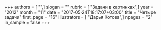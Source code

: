 +++
authors = [ "",]
slogan = ""
rubric = [ "Задачи в картинках",]
year = "2012"
month = "11"
date = "2017-05-24T18:17:07+03:00"
title = "Четыре задачи"
first_page = "16"
illustrators = [ "Дарья Котова",]
npages = "2"
in_sample = false
+++
